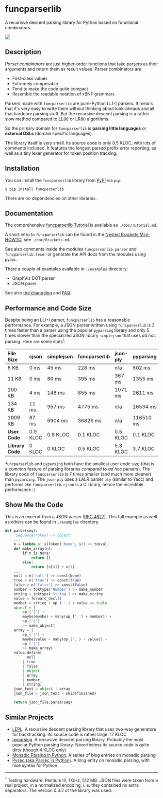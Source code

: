funcparserlib
=============

A recurisve descent parsing library for Python based on functional combinators.

[![](https://drone.io/bitbucket.org/vlasovskikh/funcparserlib/status.png)](https://drone.io/bitbucket.org/vlasovskikh/funcparserlib/latest)


Description
-----------

_Parser combinators_ are just higher-order functions that take parsers as their arguments and return them as result values. Parser combinators are:

  * First-class values
  * Extremely composable
  * Tend to make the code quite compact
  * Resemble the readable notation of xBNF grammars

Parsers made with `funcparserlib` are pure-Python LL(`*`) parsers. It means that it's very easy to write them without thinking about look-aheads and all that hardcore parsing stuff. But the recursive descent parsing is a rather slow method compared to LL(k) or LR(k) algorithms.

So the primary domain for `funcparserlib` is **parsing little languages** or **external DSLs** (domain specific languages).

The library itself is very small. Its source code is only 0.5 KLOC, with lots of comments included. It features the longest parsed prefix error reporting, as well as a tiny lexer generator for token position tracking.


Installation
------------

You can install the `funcparserlib` library from [PyPI](https://pypi.python.org/pypi/funcparserlib) via `pip`:

    $ pip install funcparserlib

There are no dependencies on other libraries.


Documentation
-------------

The comprehensive [funcparserlib Tutorial][1] is available as `./doc/Tutorial.md`.

A short intro to `funcparserlib` can be found in the [Nested Brackets
Mini-HOWTO][2], see `./doc/Brackets.md`.

See also comments inside the modules `funcparserlib.parser` and
`funcparserlib.lexer` or generate the API docs from the modules using `pydoc`.

There a couple of examples available in `./examples` directory:

* GraphViz DOT parser
* JSON paser

See also [the changelog][3] and [FAQ][4].

  [1]: Tutorial
  [2]: Brackets
  [3]: Changes
  [4]: FAQ


Performance and Code Size
-------------------------

Despite being an LL(`*`) parser, `funcparserlib` has a reasonable performance. For example, a JSON parser written using `funcparserlib` is 3 times faster than a parser using the popular `pyparsing` library and only 5 times slower than the specialized JSON library `simplejson` that uses _ad hoc_ parsing. Here are some stats<sup>1</sup>:

| **File Size** | **cjson** | **simplejson** | **funcparserlib** | **json-ply** | **pyparsing** |
|:--------------|:----------|:---------------|:------------------|:-------------|:--------------|
| 6 KB        | 0 ms    | 45 ms        | 228 ms          | n/a     | 802 ms      |
| 11 KB       | 0 ms    | 80 ms        | 395 ms          | 367 ms  | 1355 ms     |
| 100 KB      | 4 ms    | 148 ms       | 855 ms          | 1071 ms | 2611 ms     |
| 134 KB      | 11 ms   | 957 ms       | 4775 ms         | n/a     | 16534 ms    |
| 1009 KB     | 87 ms   | 6904 ms      | 36826 ms        | n/a     | 116510 ms   |
| **User Code**    | 0.9 KLOC | 0.8 KLOC | 0.1 KLOC | 0.5 KLOC | 0.1 KLOC |
| **Library Code** | 0 KLOC   | 0 KLOC   | 0.5 KLOC | 5.3 KLOC | 3.7 KLOC |

`funcparserlib` and `pyparsing` both have the smallest user code size (that is a common feature of parsing libraries compared to _ad hoc_ parsers). The library code of `funcparserlib` is 7 times smaller (and much more cleaner) than `pyparsing`. The `json-ply` uses a LALR parser `ply` (similar to Yacc) and performs like `funcparserlib`. `cjson` is a C library, hence the incredible performance :)


Show Me the Code
----------------

This is an excerpt from a JSON parser ([RFC 4627](http://tools.ietf.org/html/rfc4627)). This full example as well as others can be found in `./examples` directory.

```python
def parse(seq):
    'Sequence(Token) -> object'
    ...
    n = lambda s: a(Token('Name', s)) >> tokval
    def make_array(n):
        if n is None:
            return []
        else:
            return [n[0]] + n[1]
    ...
    null = n('null') >> const(None)
    true = n('true') >> const(True)
    false = n('false') >> const(False)
    number = toktype('Number') >> make_number
    string = toktype('String') >> make_string
    value = forward_decl()
    member = string + op_(':') + value >> tuple
    object = (
        op_('{') +
        maybe(member + many(op_(',') + member)) +
        op_('}')
        >> make_object)
    array = (
        op_('[') +
        maybe(value + many(op_(',') + value)) +
        op_(']')
        >> make_array)
    value.define(
          null
        | true
        | false
        | object
        | array
        | number
        | string)
    json_text = object | array
    json_file = json_text + skip(finished)

    return json_file.parse(seq)
```


Similar Projects
----------------

  * [LEPL](http://code.google.com/p/lepl/). A recursive descent parsing library that uses two-way generators for backtracking. Its source code is rather large: 17 KLOC
  * [pyparsing](http://pyparsing.wikispaces.com/). A recursive descent parsing library. Probably the most popular Python parsing library. Nevertheless its source code is quite dirty (though 4 KLOC only)
  * [Monadic Parsing in Python](http://sandersn.com/blog/index.php?title=monadic_parsing_in_python_part_3&more=1&c=1&tb=1&pb=1). A series of blog entries on monadic parsing
  * [Pysec (aka Parsec in Python)](http://www.valuedlessons.com/2008/02/pysec-monadic-combinatoric-parsing-in.html). A blog entry on monadic parsing, with nice syntax for Python


---


<sup>1</sup> Testing hardware: Pentium III, 1 GHz, 512 MB. JSON files were taken from a real project, in a normalized encoding, i. e. they contained no extra separators. The version 0.3.2 of the library was used.



<!-- vim:set ft=markdown tw=80: -->

